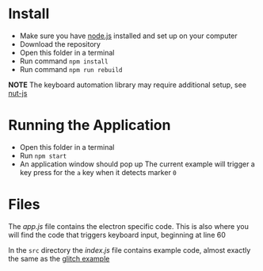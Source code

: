 # Install

- Make sure you have [node.js]() installed and set up on your computer
- Download the repository
- Open this folder in a terminal
- Run command `npm install`
- Run command `npm run rebuild`

**NOTE** The keyboard automation library may require additional setup, see [nut-js](https://www.npmjs.com/package/@nut-tree/nut-js)

# Running the Application

- Open this folder in a terminal
- Run `npm start`
- An application window should pop up 
The current example will trigger a key press for the `a` key when it detects marker `0`

# Files

The *app.js* file contains the electron specific code. This is also where you will find the code that triggers keyboard input, beginning at line 60

In the `src` directory the *index.js* file contains example code, almost exactly the same as the [glitch example](https://glitch.com/~diy-ar-beholder)

